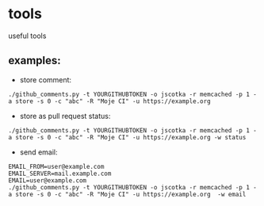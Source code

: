 # tools
useful tools

## examples:

* store comment:
```
./github_comments.py -t YOURGITHUBTOKEN -o jscotka -r memcached -p 1 -a store -s 0 -c "abc" -R "Moje CI" -u https://example.org
```

* store as pull request status:
```
./github_comments.py -t YOURGITHUBTOKEN -o jscotka -r memcached -p 1 -a store -s 0 -c "abc" -R "Moje CI" -u https://example.org -w status
```

* send email:
```
EMAIL_FROM=user@example.com
EMAIL_SERVER=mail.example.com
EMAIL=user@example.com
./github_comments.py -t YOURGITHUBTOKEN -o jscotka -r memcached -p 1 -a store -s 0 -c "abc" -R "Moje CI" -u https://example.org  -w email

```

